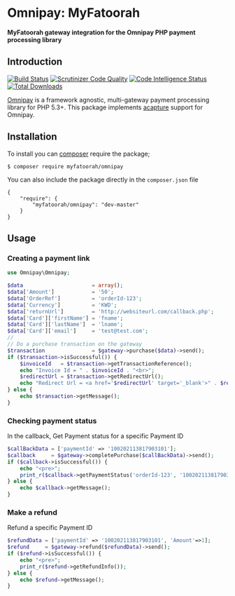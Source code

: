 # Omnipay: MyFatoorah

**MyFatoorah gateway integration for the Omnipay PHP payment processing library**

## Introduction

[![Build Status](https://scrutinizer-ci.com/g/my-fatoorah/omnipay-myfatoorah/badges/build.png?b=master)](https://scrutinizer-ci.com/g/my-fatoorah/omnipay-myfatoorah/build-status/master)
[![Scrutinizer Code Quality](https://scrutinizer-ci.com/g/my-fatoorah/omnipay-myfatoorah/badges/quality-score.png?b=master)](https://scrutinizer-ci.com/g/my-fatoorah/omnipay-myfatoorah/?branch=master)
[![Code Intelligence Status](https://scrutinizer-ci.com/g/my-fatoorah/omnipay-myfatoorah/badges/code-intelligence.svg?b=master)](https://scrutinizer-ci.com/code-intelligence)
[![Total Downloads](http://poser.pugx.org/myfatoorah/omnipay/downloads)](https://packagist.org/packages/myfatoorah/omnipay)

[Omnipay](https://github.com/thephpleague/omnipay) is a framework agnostic, multi-gateway payment
processing library for PHP 5.3+. This package implements [acapture](https://www.acapture.com/) support for Omnipay.

## Installation

To install you can [composer](http://getcomposer.org/) require the package;

```
$ composer require myfatoorah/omnipay
```

You can also include the package directly in the `composer.json` file
```
{
    "require": {
        "myfatoorah/omnipay": "dev-master"
    }
}
```
## Usage

### Creating a payment link

```php
use Omnipay\Omnipay;

$data                      = array();
$data['Amount']            = '50';
$data['OrderRef']          = 'orderId-123'; 
$data['Currency']          = 'KWD';
$data['returnUrl']         = 'http://websiteurl.com/callback.php';
$data['Card']['firstName'] = 'fname';
$data['Card']['lastName']  = 'lname';
$data['Card']['email']     = 'test@test.com';
//
// Do a purchase transaction on the gateway
$transaction               = $gateway->purchase($data)->send();
if ($transaction->isSuccessful()) {
    $invoiceId   = $transaction->getTransactionReference();
    echo "Invoice Id = " . $invoiceId . "<br>";
    $redirectUrl = $transaction->getRedirectUrl();
    echo "Redirect Url = <a href='$redirectUrl' target='_blank'>" . $redirectUrl . "</a><br>";
} else {
    echo $transaction->getMessage();
}
```
### Checking payment status

In the callback, Get Payment status for a specific Payment ID

```php
$callBackData = ['paymentId' => '100202113817903101'];
$callback     = $gateway->completePurchase($callBackData)->send();
if ($callback->isSuccessful()) {
    echo "<pre>";
    print_r($callback->getPaymentStatus('orderId-123', '100202113817903101'));
} else {
    echo $callback->getMessage();
}
```
### Make a refund

Refund a specific Payment ID

```php
$refundData = ['paymentId' => '100202113817903101', 'Amount'=>1];
$refund     = $gateway->refund($refundData)->send();
if ($refund->isSuccessful()) {
    echo "<pre>";
    print_r($refund->getRefundInfo());
} else {
    echo $refund->getMessage();
}

```
